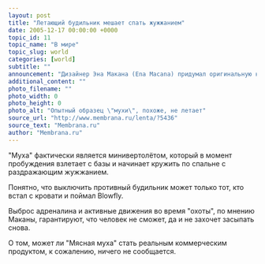 ```yaml
---
layout: post
title: "Летающий будильник мешает спать жужжанием"
date: 2005-12-17 00:00:00 +0000
topic_id: 11
topic_name: "В мире"
topic_slug: world
categories: [world]
subtitle: ""
announcement: "Дизайнер Эна Макана (Ena Macana) придумал оригинальную концепцию летающего будильника \"Мясная муха\" (Blowfly) и занял с ней третье место на международном конкурсе дизайна в Тайване (2005 Taiwan International Design Competition)."
additional_content: ""
photo_filename: ""
photo_width: 0
photo_height: 0
photo_alt: "Опытный образец \"мухи\", похоже, не летает"
source_url: "http://www.membrana.ru/lenta/?5436"
source_text: "Membrana.ru"
author: "Membrana.ru"
---
```

"Муха" фактически является минивертолётом, который в момент пробуждения взлетает с базы и начинает кружить по спальне с раздражающим жужжанием.

Понятно, что выключить противный будильник может только тот, кто встал с кровати и поймал Blowfly.

Выброс адреналина и активные движения во время "охоты", по мнению Маканы, гарантируют, что человек не сможет, да и не захочет засыпать снова.

О том, может ли "Мясная муха" стать реальным коммерческим продуктом, к сожалению, ничего не сообщается.

